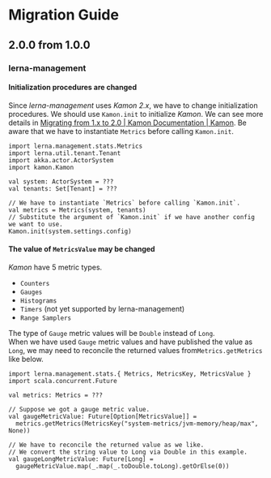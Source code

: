 # Migration Guide

## 2.0.0 from 1.0.0

### lerna-management

#### Initialization procedures are changed

Since *lerna-management* uses *Kamon 2.x*,
we have to change initialization procedures.
We should use `Kamon.init` to initialize *Kamon*.
We can see more details in [Migrating from 1.x to 2.0 | Kamon Documentation | Kamon](https://kamon.io/docs/latest/guides/migration/from-1.x-to-2.0/#there-is-a-new-kamoninit-method).
Be aware that we have to instantiate `Metrics` before calling `Kamon.init`.

```mdoc mdoc:compile-only
import lerna.management.stats.Metrics
import lerna.util.tenant.Tenant
import akka.actor.ActorSystem
import kamon.Kamon

val system: ActorSystem = ???
val tenants: Set[Tenant] = ???

// We have to instantiate `Metrics` before calling `Kamon.init`.
val metrics = Metrics(system, tenants)
// Substitute the argument of `Kamon.init` if we have another config we want to use.
Kamon.init(system.settings.config)
```

#### The value of `MetricsValue` may be changed

*Kamon* have 5 metric types.
- `Counters`
- `Gauges`
- `Histograms`
- `Timers` (not yet supported by lerna-management)
- `Range Samplers`

The type of `Gauge` metric values will be `Double` instead of `Long`.  
When we have used `Gauge` metric values and have published the value as `Long`,
we may need to reconcile the returned values from`Metrics.getMetrics` like below.

```mdoc mdoc:compile-only
import lerna.management.stats.{ Metrics, MetricsKey, MetricsValue }
import scala.concurrent.Future

val metrics: Metrics = ???

// Suppose we got a gauge metric value.
val gaugeMetricValue: Future[Option[MetricsValue]] =
  metrics.getMetrics(MetricsKey("system-metrics/jvm-memory/heap/max", None))

// We have to reconcile the returned value as we like.
// We convert the string value to Long via Double in this example.
val gaugeLongMetricValue: Future[Long] =
  gaugeMetricValue.map(_.map(_.toDouble.toLong).getOrElse(0))
```
